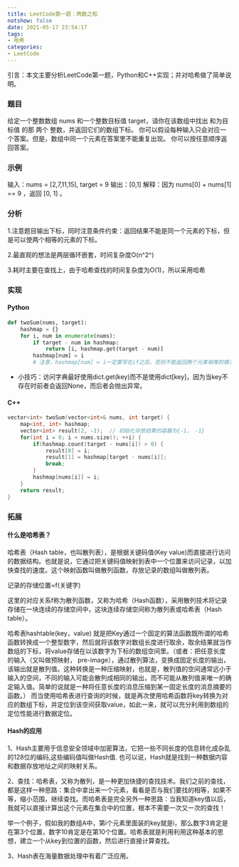 ```yaml
---
title: LeetCode第一题：两数之和
notshow: false
date: 2021-05-17 23:54:17
tags:
- 哈希
categories:
- LeetCode
---
```


引言：本文主要分析LeetCode第一题，Python和C++实现；并对哈希做了简单说明。

<!--more-->

### 题目

给定一个整数数组 nums 和一个整数目标值 target，请你在该数组中找出 和为目标值 的那 两个 整数，并返回它们的数组下标。
你可以假设每种输入只会对应一个答案。但是，数组中同一个元素在答案里不能重复出现。
你可以按任意顺序返回答案。

###  示例 
输入：nums = [2,7,11,15], target = 9
输出：[0,1]
解释：因为 nums[0] + nums[1] == 9 ，返回 [0, 1] 。

### 分析

1.注意题目输出下标，同时注意条件约束：返回结果不能是同一个元素的下标，但是可以使两个相等的元素的下标。

2.最直观的想法是两层循环嵌套，时间复杂度O(n^2^)

3.耗时主要在查找上，由于哈希查找的时间复杂度为O(1)，所以采用哈希

### 实现

#### Python

```python
def twoSum(nums, target):
    hashmap = {}
    for i, num in enumerate(nums):
        if target - num in hashmap:
            return [i, hashmap.get(target - num)]
        hashmap[num] = i
        # 注意，hashmap[num] = i一定要写在if之后，否则不能返回两个元素相等的情况
```

- 小技巧：访问字典最好使用dict.get(key)而不是使用dict[key]，因为当key不存在时前者会返回None，而后者会抛出异常。

#### C++

```c++
vector<int> twoSum(vector<int>& nums, int target) {
    map<int, int> hashmap;
    vector<int> result(2, -1);	// 初始化存放结果的容器为{-1， -1}
    for(int i = 0; i < nums.size(); ++i) {
        if(hashmap.count(target - nums[i]) > 0) {
            result[0] = i;
            result[1] = hashmap[target - nums[i]];
            break;
        }
        hashmap[nums[i]] = i;
    }
    return result;
}
```

### 拓展

#### 什么是哈希表？

哈希表（Hash table，也叫散列表），是根据关键码值(Key value)而直接进行访问的数据结构。也就是说，它通过把关键码值映射到表中一个位置来访问记录，以加快查找的速度。这个映射函数叫做散列函数，存放记录的数组叫做散列表。

记录的存储位置=f(关键字)

这里的对应关系f称为散列函数，又称为哈希（Hash函数），采用散列技术将记录存储在一块连续的存储空间中，这块连续存储空间称为散列表或哈希表（Hash table）。

哈希表hashtable(key，value) 就是把Key通过一个固定的算法函数既所谓的哈希函数转换成一个整型数字，然后就将该数字对数组长度进行取余，取余结果就当作数组的下标，将value存储在以该数字为下标的数组空间里。（或者：把任意长度的输入（又叫做预映射， pre-image），通过散列算法，变换成固定长度的输出，该输出就是散列值。这种转换是一种压缩映射，也就是，散列值的空间通常远小于输入的空间，不同的输入可能会散列成相同的输出，而不可能从散列值来唯一的确定输入值。简单的说就是一种将任意长度的消息压缩到某一固定长度的消息摘要的函数。）
而当使用哈希表进行查询的时候，就是再次使用哈希函数将key转换为对应的数组下标，并定位到该空间获取value，如此一来，就可以充分利用到数组的定位性能进行数据定位。

#### Hash的应用

1、Hash主要用于信息安全领域中加密算法，它把一些不同长度的信息转化成杂乱的128位的编码,这些编码值叫做Hash值. 也可以说，Hash就是找到一种数据内容和数据存放地址之间的映射关系。

2、查找：哈希表，又称为散列，是一种更加快捷的查找技术。我们之前的查找，都是这样一种思路：集合中拿出来一个元素，看看是否与我们要找的相等，如果不等，缩小范围，继续查找。而哈希表是完全另外一种思路：当我知道key值以后，我就可以直接计算出这个元素在集合中的位置，根本不需要一次又一次的查找！

举一个例子，假如我的数组A中，第i个元素里面装的key就是i，那么数字3肯定是在第3个位置，数字10肯定是在第10个位置。哈希表就是利用利用这种基本的思想，建立一个从key到位置的函数，然后进行直接计算查找。

3、Hash表在海量数据处理中有着广泛应用。



